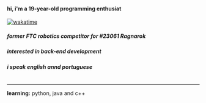 <div style="display: flex; align-items: center; gap: 20px;">
  <!-- <img src="" 
       width="200" 
       align="left" /> -->
  
  <div>
    
  #### hi, i'm a 19-year-old programming enthusiat  
  [![wakatime](https://wakatime.com/badge/user/7aaba1ea-ac62-4799-af5c-4e052a5caa8b.svg)](https://wakatime.com/@7aaba1ea-ac62-4799-af5c-4e052a5caa8b)

  ##### former FTC robotics competitor for #23061 Ragnarok
  ##### interested in back-end development 
  ##### i speak english annd portuguese

  </div>
</div>

---

**learning:** python, java and c++
